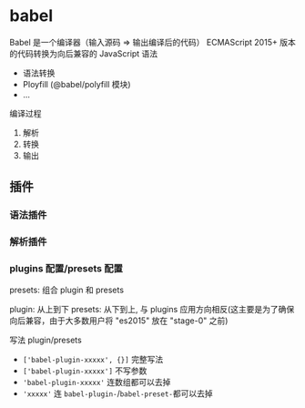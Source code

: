 # babel

Babel 是一个编译器（输入源码 => 输出编译后的代码） 
ECMAScript 2015+ 版本的代码转换为向后兼容的 JavaScript 语法

- 语法转换
- Ployfill (@babel/polyfill 模块)
- ...

编译过程

1. 解析
2. 转换
3. 输出


## 插件

### 语法插件

### 解析插件

### plugins 配置/presets 配置

presets: 组合 plugin 和 presets

plugin: 从上到下
presets: 从下到上, 与 plugins 应用方向相反(这主要是为了确保向后兼容，由于大多数用户将 "es2015" 放在 "stage-0" 之前)

写法 plugin/presets

- `['babel-plugin-xxxxx', {}]` 完整写法
- `['babel-plugin-xxxxx']`     不写参数
- `'babel-plugin-xxxxx'`       连数组都可以去掉
- `'xxxxx'`                    连 `babel-plugin-`/`babel-preset-`都可以去掉


### 

